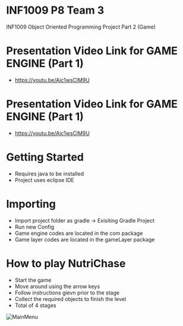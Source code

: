 # INF1009 P8 Team 3

INF1009 Object Oriented Programming Project Part 2 (Game)

# Presentation Video Link for GAME ENGINE (Part 1)

* https://youtu.be/Aic1wsClM9U

# Presentation Video Link for GAME ENGINE (Part 1)

* https://youtu.be/Aic1wsClM9U

# Getting Started

* Requires java to be installed
* Project uses eclipse IDE

# Importing

* Import project folder as gradle -> Exisiting Gradle Project
* Run new Config
* Game engine codes are located in the com package
* Game layer codes are located in the gameLayer package

# How to play NutriChase

* Start the game
* Move around using the arrow keys
* Follow instructions gievn prior to the stage
* Collect the required objects to finish the level
* Total of 4 stages

![MainMenu](https://github.com/yugosaito4/INF1009/assets/71302213/6bf39256-e4ed-46c3-8fbe-71d6763a08ab)
